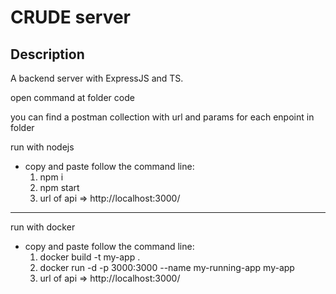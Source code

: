# CRUDE server

## Description

A backend server with ExpressJS and TS.

open command at folder code

you can find a postman collection with url and params for each enpoint in folder

run with nodejs

- copy and paste follow the command line:
  1. npm i
  2. npm start
  3. url of api => http://localhost:3000/

---

run with docker

- copy and paste follow the command line:
  1. docker build -t my-app .
  2. docker run -d -p 3000:3000 --name my-running-app my-app
  3. url of api => http://localhost:3000/
